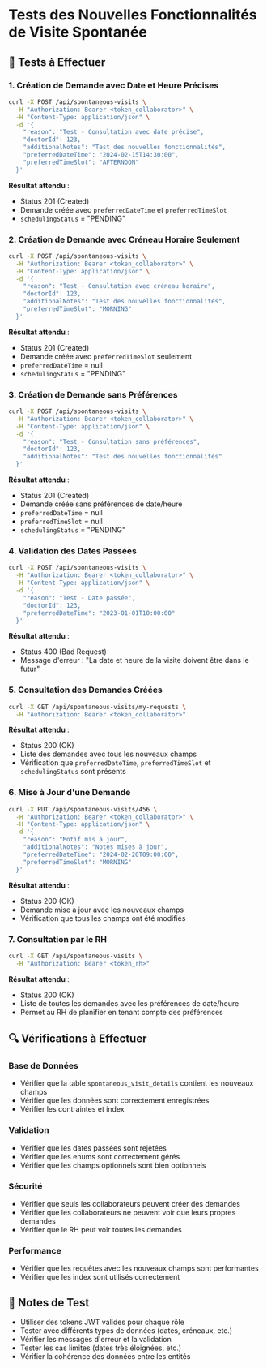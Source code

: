 # Tests des Nouvelles Fonctionnalités de Visite Spontanée

## 🧪 Tests à Effectuer

### 1. Création de Demande avec Date et Heure Précises

```bash
curl -X POST /api/spontaneous-visits \
  -H "Authorization: Bearer <token_collaborator>" \
  -H "Content-Type: application/json" \
  -d '{
    "reason": "Test - Consultation avec date précise",
    "doctorId": 123,
    "additionalNotes": "Test des nouvelles fonctionnalités",
    "preferredDateTime": "2024-02-15T14:30:00",
    "preferredTimeSlot": "AFTERNOON"
  }'
```

**Résultat attendu** : 
- Status 201 (Created)
- Demande créée avec `preferredDateTime` et `preferredTimeSlot`
- `schedulingStatus` = "PENDING"

### 2. Création de Demande avec Créneau Horaire Seulement

```bash
curl -X POST /api/spontaneous-visits \
  -H "Authorization: Bearer <token_collaborator>" \
  -H "Content-Type: application/json" \
  -d '{
    "reason": "Test - Consultation avec créneau horaire",
    "doctorId": 123,
    "additionalNotes": "Test des nouvelles fonctionnalités",
    "preferredTimeSlot": "MORNING"
  }'
```

**Résultat attendu** :
- Status 201 (Created)
- Demande créée avec `preferredTimeSlot` seulement
- `preferredDateTime` = null
- `schedulingStatus` = "PENDING"

### 3. Création de Demande sans Préférences

```bash
curl -X POST /api/spontaneous-visits \
  -H "Authorization: Bearer <token_collaborator>" \
  -H "Content-Type: application/json" \
  -d '{
    "reason": "Test - Consultation sans préférences",
    "doctorId": 123,
    "additionalNotes": "Test des nouvelles fonctionnalités"
  }'
```

**Résultat attendu** :
- Status 201 (Created)
- Demande créée sans préférences de date/heure
- `preferredDateTime` = null
- `preferredTimeSlot` = null
- `schedulingStatus` = "PENDING"

### 4. Validation des Dates Passées

```bash
curl -X POST /api/spontaneous-visits \
  -H "Authorization: Bearer <token_collaborator>" \
  -H "Content-Type: application/json" \
  -d '{
    "reason": "Test - Date passée",
    "doctorId": 123,
    "preferredDateTime": "2023-01-01T10:00:00"
  }'
```

**Résultat attendu** :
- Status 400 (Bad Request)
- Message d'erreur : "La date et heure de la visite doivent être dans le futur"

### 5. Consultation des Demandes Créées

```bash
curl -X GET /api/spontaneous-visits/my-requests \
  -H "Authorization: Bearer <token_collaborator>"
```

**Résultat attendu** :
- Status 200 (OK)
- Liste des demandes avec tous les nouveaux champs
- Vérification que `preferredDateTime`, `preferredTimeSlot` et `schedulingStatus` sont présents

### 6. Mise à Jour d'une Demande

```bash
curl -X PUT /api/spontaneous-visits/456 \
  -H "Authorization: Bearer <token_collaborator>" \
  -H "Content-Type: application/json" \
  -d '{
    "reason": "Motif mis à jour",
    "additionalNotes": "Notes mises à jour",
    "preferredDateTime": "2024-02-20T09:00:00",
    "preferredTimeSlot": "MORNING"
  }'
```

**Résultat attendu** :
- Status 200 (OK)
- Demande mise à jour avec les nouveaux champs
- Vérification que tous les champs ont été modifiés

### 7. Consultation par le RH

```bash
curl -X GET /api/spontaneous-visits \
  -H "Authorization: Bearer <token_rh>"
```

**Résultat attendu** :
- Status 200 (OK)
- Liste de toutes les demandes avec les préférences de date/heure
- Permet au RH de planifier en tenant compte des préférences

## 🔍 Vérifications à Effectuer

### Base de Données
- Vérifier que la table `spontaneous_visit_details` contient les nouveaux champs
- Vérifier que les données sont correctement enregistrées
- Vérifier les contraintes et index

### Validation
- Vérifier que les dates passées sont rejetées
- Vérifier que les enums sont correctement gérés
- Vérifier que les champs optionnels sont bien optionnels

### Sécurité
- Vérifier que seuls les collaborateurs peuvent créer des demandes
- Vérifier que les collaborateurs ne peuvent voir que leurs propres demandes
- Vérifier que le RH peut voir toutes les demandes

### Performance
- Vérifier que les requêtes avec les nouveaux champs sont performantes
- Vérifier que les index sont utilisés correctement

## 📝 Notes de Test

- Utiliser des tokens JWT valides pour chaque rôle
- Tester avec différents types de données (dates, créneaux, etc.)
- Vérifier les messages d'erreur et la validation
- Tester les cas limites (dates très éloignées, etc.)
- Vérifier la cohérence des données entre les entités 